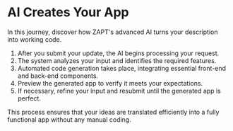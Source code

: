# AI Creates Your App

In this journey, discover how ZAPT's advanced AI turns your description into working code.

1. After you submit your update, the AI begins processing your request.
2. The system analyzes your input and identifies the required features.
3. Automated code generation takes place, integrating essential front-end and back-end components.
4. Preview the generated app to verify it meets your expectations.
5. If necessary, refine your input and resubmit until the generated app is perfect.

This process ensures that your ideas are translated efficiently into a fully functional app without any manual coding.
